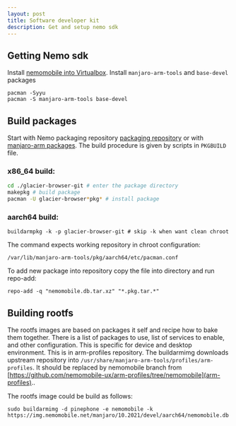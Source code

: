 ```yaml
---
layout: post
title: Software developer kit
description: Get and setup nemo sdk
---
```


## Getting Nemo sdk

Install [nemomobile into Virtualbox](/installation/). Install `manjaro-arm-tools` and `base-devel` packages

```
pacman -Syyu
pacman -S manjaro-arm-tools base-devel
```

## Build packages

Start with Nemo packaging repository [packaging repository](https://github.com/nemomobile-ux/nemo-packaging) or with [manjaro-arm packages](https://gitlab.manjaro.org/manjaro-arm/packages/community/nemo-ux).
The build procedure is given by scripts in `PKGBUILD` file. 

### x86_64 build:

```bash
cd ./glacier-browser-git # enter the package directory
makepkg # build package
pacman -U glacier-browser*pkg* # install package
```

### aarch64 build:

```
buildarmpkg -k -p glacier-browser-git # skip -k when want clean chroot
```

The command expects working repository in chroot configuration:
```
/var/lib/manjaro-arm-tools/pkg/aarch64/etc/pacman.conf
```

To add new package into repository copy the file into directory and run repo-add:
```
repo-add -q "nemomobile.db.tar.xz" "*.pkg.tar.*"
```

## Building rootfs

The rootfs images are based on packages it self and recipe how to bake them together.
There is a list of packages to use, list of services to enable, and other configuration. This
is specific for device and desktop environment. This is in arm-profiles repository. The
buildarmimg downloads upstream repository into `/usr/share/manjaro-arm-tools/profiles/arm-profiles`.
It should be replaced by nemomobile branch from  [https://github.com/nemomobile-ux/arm-profiles/tree/nemomobile](arm-profiles)..

The rootfs image could be build as follows:

```
sudo buildarmimg -d pinephone -e nemomobile -k https://img.nemomobile.net/manjaro/10.2021/devel/aarch64/nemomobile.db
```
